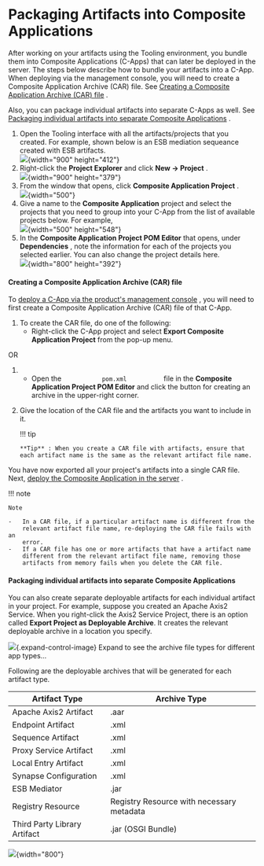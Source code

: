 # Packaging Artifacts into Composite Applications

After working on your artifacts using the Tooling environment, you
bundle them into Composite Applications (C-Apps) that can later be
deployed in the server. The steps below describe how to bundle your
artifacts into a C-App. When deploying via the management console, you
will need to create a Composite Application Archive (CAR) file. See
[Creating a Composite Application Archive (CAR)
file](#PackagingArtifactsintoCompositeApplications-CreatingaCompositeApplicationArchive(CAR)file)
.

Also, you can package individual artifacts into separate C-Apps as well.
See [Packaging individual artifacts into separate Composite
Applications](#PackagingArtifactsintoCompositeApplications-PackagingindividualartifactsintoseparateCompositeApplications)
.

1.  Open the Tooling interface with all the artifacts/projects that you
    created. For example, shown below is an ESB mediation sequeance
    created with ESB artifacts.  
    ![](attachments/50521962/119114531.png){width="900" height="412"}
2.  Right-click the **Project Explorer** and click **New -\> Project**
    .  
    ![](attachments/50521962/119114532.png){width="900" height="379"}
3.  From the window that opens, click **Composite Application Project**
    .  
    ![](attachments/50521962/51252779.png){width="500"}
4.  Give a name to the **Composite Application** project and select the
    projects that you need to group into your C-App from the list of
    available projects below. For example,  
    ![](attachments/50521962/119114537.png){width="500" height="548"}
5.  In the **Composite Application Project POM Editor** that opens,
    under **Dependencies** , note the information for each of the
    projects you selected earlier. You can also change the project
    details here.  
    ![](attachments/50521962/119114534.png){width="800" height="392"}

#### Creating a Composite Application Archive (CAR) file

To [deploy a C-App via the product's management
console](_Deploying_Composite_Applications_in_the_Server_) , you will
need to first create a Composite Application Archive (CAR) file of that
C-App.

1.  To create the CAR file, do one of the following:
    -   Right-click the C-App project and select **Export Composite
        Application Project** from the pop-up menu.

OR

1.  -   Open the `            pom.xml           ` file in the
        **Composite Application Project POM Editor** and click the
        button for creating an archive in the upper-right corner.

2.  Give the location of the CAR file and the artifacts you want to
    include in it.

    !!! tip
    
        **Tip** : When you create a CAR file with artifacts, ensure that
        each artifact name is the same as the relevant artifact file name.
    

You have now exported all your project's artifacts into a single CAR
file. Next, [deploy the Composite Application in the
server](_Deploying_Composite_Applications_in_the_Server_) .

!!! note
    
    Note
    
    -   In a CAR file, if a particular artifact name is different from the
        relevant artifact file name, re-deploying the CAR file fails with an
        error.
    -   If a CAR file has one or more artifacts that have a artifact name
        different from the relevant artifact file name, removing those
        artifacts from memory fails when you delete the CAR file.
    

#### Packaging individual artifacts into separate Composite Applications

You can also create separate deployable artifacts for each individual
artifact in your project. For example, suppose you created an Apache
Axis2 Service. When you right-click the Axis2 Service Project, there is
an option called **Export Project as Deployable Archive**. It creates
the relevant deployable archive in a location you specify.

![](images/icons/grey_arrow_down.png){.expand-control-image} Expand to
see the archive file types for different app types...

Following are the deployable archives that will be generated for each
artifact type.

| **Artifact Type**            | **Archive Type**                          |
|------------------------------|-------------------------------------------|
| Apache Axis2 Artifact        | .aar                                      |
| Endpoint Artifact            | .xml                                      |
| Sequence Artifact            | .xml                                      |
| Proxy Service Artifact       | .xml                                      |
| Local Entry Artifact         | .xml                                      |
| Synapse Configuration        | .xml                                      |
| ESB Mediator                 | .jar                                      |
| Registry Resource            | Registry Resource with necessary metadata |
| Third Party Library Artifact | .jar (OSGI Bundle)                        |

![](attachments/50521962/57744665.png){width="800"}
